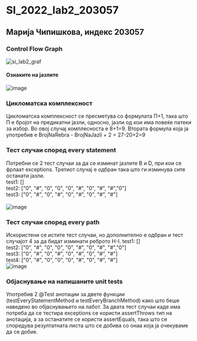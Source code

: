 # SI_2022_lab2_203057
## Марија Чипишкова, индекс 203057

### Control Flow Graph
![si_lab2_graf](https://user-images.githubusercontent.com/100198968/171876323-dc268694-87be-4853-bd3f-a706ae135eea.png)
<br/>
#### Ознаките на јазлите
![image](https://user-images.githubusercontent.com/100198968/171906569-e409b61b-9ec9-464d-9d1c-329208ad720d.png)


### Цикломатска комплексност
Цикломатска комплексност се пресметува со формулата П+1, така што П е бројот на предикатни јазли, односно, јазли од кои има повеќе патеки за избор. Во овој случај комплесноста е 8+1=9.
Втората формула која ја употребив е BrojNaRebra - BrojNaJazli + 2 = 27-20+2=9

### Тест случаи според every statement
Потребни се 2 тест случаи за да се изминат јазлите B и D, при кои се фрлаат exceptions. Третиот случај е одбран така што ги изминува сите останати јазли. <br />
test1: [] <br />
test2: ["0", "#", "0", "0", "0", "#", "0", "#", "#","0"] <br />
test3: ["0", "#", "0", "#", "0", "#", "0", "#", "#"] <br />
<br />
![image](https://user-images.githubusercontent.com/100198968/171903901-d21d8a56-068e-4519-a9c0-b82cbf176cb6.png)
<br />

### Тест случаи според every path
Искористени се истите тест случаи, но дополнително е одбран и тест случајот 4 за да бидат изминати реброто H-I.
test1: [] <br />
test2: ["0", "#", "0", "0", "0", "#", "0", "#", "#","0"] <br />
test3: ["0", "#", "0", "#", "0", "#", "0", "#", "#"] <br />
test4: ["0", "#", "0", "0", "0", "#", "0", "#", "#"] <br />
![image](https://user-images.githubusercontent.com/100198968/171902215-71bd20e0-05ab-4b57-a044-f94a3ec44807.png)
<br/>

### Објаснување на напишаните unit tests
Употребив 2 @Test анотации за двете функции (testEveryStatementMethod и testEveryBranchMethod) како што беше наведено во објаснувањето на лабот. За двата тест случаи каде има потреба да се тестира exceptions се користи assertThrows тип на анотација, а за останатите се користи assertEquals, така што се споредува резултатната листа што се добива со онаа која ја очекуваме да се добие.
